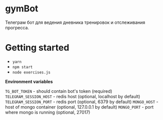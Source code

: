 # gymBot

Телеграм бот для ведения дневника тренировок и отслеживания прогресса.

# Getting started

- `yarn`
- `npm start`
- `node exercises.js`

**Environment variables**

`TG_BOT_TOKEN` - should contain bot's token (required)  
`TELEGRAM_SESSION_HOST` - redis host (optional, localhost by default)  
`TELEGRAM_SESSION_PORT` - redis port (optional, 6379 by default)
`MONGO_HOST` - host of mongo container (optional, 127.0.0.1 by default)
`MONGO_PORT` - port where mongo is running (optional, 27017)